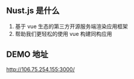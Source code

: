 ## Nust.js 是什么
1. 基于 vue 生态的第三方开源服务端渲染应用框架
2. 帮助我们更轻松的使用 vue 构建同构应用

## DEMO 地址
http://106.75.254.155:3000/